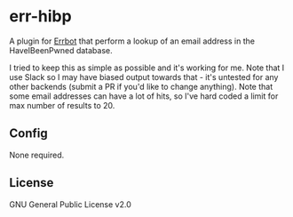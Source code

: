# err-hibp

A plugin for [Errbot](http://github.com/gbin/err) that perform a lookup of an email address in the HaveIBeenPwned database.

I tried to keep this as simple as possible and it's working for me. Note that I use Slack so I may have biased output towards that - it's untested for any other backends (submit a PR if you'd like to change anything). Note that some email addresses can have a lot of hits, so I've hard coded a limit for max number of results to 20.

## Config

None required.

## License

GNU General Public License v2.0
